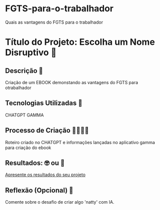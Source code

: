 # FGTS-para-o-trabalhador
Quais as vantagens do FGTS para o trabalhador
# Título do Projeto: Escolha um Nome Disruptivo 🚀

## Descrição 📖
Criação de um EBOOK demonstando as vantagens do FGTS para otrabalhador 
## Tecnologias Utilizadas 🚀
CHATGPT
GAMMA

## Processo de Criação 👨‍💻👩‍💻
Roteiro criado no CHATGPT e informações lançadas no aplicativo gamma para criação do ebook

## Resultados: 🤓 ou 🤖
[Apresente os resultados do seu projeto](https://gamma.app/docs/E-book-Beneficios-e-Vantagens-do-FGTS-para-os-Trabalhadores-kc7ntzjj6wb7jrd?mode=doc)

## Reflexão (Opcional) 🤔
Comente sobre o desafio de criar algo 'natty' com IA.
